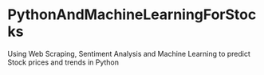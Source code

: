 # PythonAndMachineLearningForStocks
Using Web Scraping, Sentiment Analysis and Machine Learning to predict Stock prices and trends in Python
